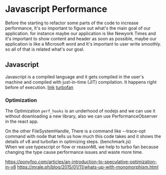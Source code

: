 # Javascript Performance 

Before the starting to refactor some parts of the code to increase performance, It's so important to figure out what's the main goal of our application. for instance maybe our application is like Newyork Times and it's important to show content and header as soon as possible, maybe our application is like a Microsoft word and It's important to user write smoothly. so all of that is related what's our goal. <br />

## Javascript
Javascript is a compiled language and it gets compiled in the user's machine and compiled with just-in-time (JIT) compilation. It happens right before of execution. [link](https://www.freecodecamp.org/news/javascript-under-the-hood-v8/) [turbofan](https://doar-e.github.io/blog/2019/01/28/introduction-to-turbofan/)

### Optimization 

The Optimization `perf_hooks` is an underhood of nodejs and we can use it without downloading a new library, also we can use PerformanceObserver in the react app.

On the other FileSystemHandle, There is a command like --trace-opt command with node that tells us how much this code takes and 
it shows the details of v8 and turbofan in optimizing steps. (benchmark.js) <br />
When we use typescript or flow or reasonML we help to turbo fan because changing the type cause performance issues and waste more time.

https://ponyfoo.com/articles/an-introduction-to-speculative-optimization-in-v8
https://mrale.ph/blog/2015/01/11/whats-up-with-monomorphism.html